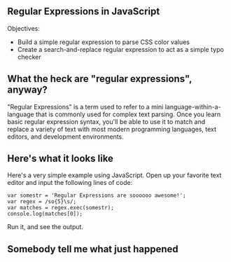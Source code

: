 ## Regular Expressions in JavaScript

Objectives:

- Build a simple regular expression to parse CSS color values
- Create a search-and-replace regular expression to act as a simple typo checker

## What the heck are "regular expressions", anyway?

"Regular Expressions" is a term used to refer to a mini language-within-a-language that is commonly used for complex text parsing. Once you learn basic regular expression syntax, you'll be able to use it to match and replace a variety of text with most modern programming languages, text editors, and development environments.

## Here's what it looks like

Here's a very simple example using JavaScript. Open up your favorite text editor and input the following lines of code:
```
var somestr = 'Regular Expressions are soooooo awesome!';
var regex = /so{5}\s/;
var matches = regex.exec(somestr);
console.log(matches[0]);
```
Run it, and see the output.


## Somebody tell me what just happened


